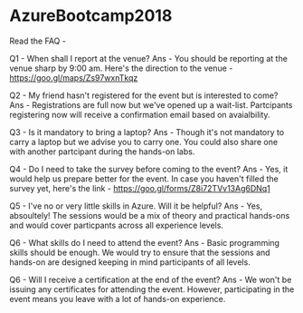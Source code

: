 # AzureBootcamp2018

Read the FAQ -

Q1 - When shall I report at the venue? Ans - You should be reporting at the venue sharp by 9:00 am. Here's the direction to the venue - https://goo.gl/maps/Zs97wxnTkqz

Q2 - My friend hasn't registered for the event but is interested to come? Ans - Registrations are full now but we've opened up a wait-list. Partcipants registering now will receive a confirmation email based on avaialbility.

Q3 - Is it mandatory to bring a laptop? Ans - Though it's not mandatory to carry a laptop but we advise you to carry one. You could also share one with another partcipant during the hands-on labs.

Q4 - Do I need to take the survey before coming to the event? Ans - Yes, it would help us prepare better for the event. In case you haven't filled the survey yet, here's the link - https://goo.gl/forms/Z8i72TVv13Ag6DNq1

Q5 - I've no or very little skills in Azure. Will it be helpful? Ans - Yes, absoultely! The sessions would be a mix of theory and practical hands-ons and would cover particpants across all experience levels.

Q6 - What skills do I need to attend the event? Ans - Basic programming skills should be enough. We would try to ensure that the sessions and hands-on are designed keeping in mind participants of all levels.

Q6 - Will I receive a certification at the end of the event? Ans - We won't be issuing any certificates for attending the event. However, participating in the event means you leave with a lot of hands-on experience.
